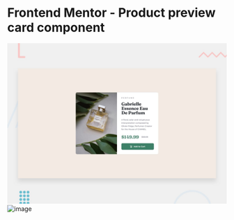 # Frontend Mentor - Product preview card component

![Design preview for the Product preview card component coding challenge](./design/desktop-preview.jpg)
![image](https://github.com/irene-panis/fem-productcard/assets/65985104/f2cd7b5a-6c28-4f9e-8c98-51ad77954501)

